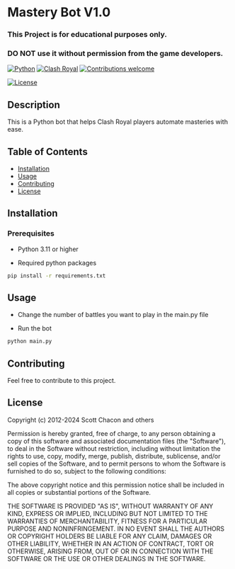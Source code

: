 # Mastery Bot V1.0

### This Project is for educational purposes only.

### DO NOT use it without permission from the game developers.

[![Python](https://img.shields.io/badge/Python-3.11-blue.svg)](https://www.python.org/downloads/)
[![Clash Royal](https://img.shields.io/badge/Clash%20Royal-Official-red.svg)](https://clashroyale.com/)
[![Contributions welcome](https://img.shields.io/badge/Contributions-welcome-green.svg)](CONTRIBUTING.md)

[![License](https://img.shields.io/badge/License-MIT-blue.svg)](https://opensource.org/licenses/MIT)

## Description

This is a Python bot that helps Clash Royal players automate masteries with ease.

## Table of Contents

- [Installation](#installation)
- [Usage](#usage)
- [Contributing](#contributing)
- [License](#license)

## Installation

### Prerequisites

- Python 3.11 or higher

- Required python packages

```bash
pip install -r requirements.txt
```

## Usage

- Change the number of battles you want to play in the main.py file

- Run the bot

```bash
python main.py

```

## Contributing

Feel free to contribute to this project.

## License

Copyright (c) 2012-2024 Scott Chacon and others

Permission is hereby granted, free of charge, to any person obtaining
a copy of this software and associated documentation files (the
"Software"), to deal in the Software without restriction, including
without limitation the rights to use, copy, modify, merge, publish,
distribute, sublicense, and/or sell copies of the Software, and to
permit persons to whom the Software is furnished to do so, subject to
the following conditions:

The above copyright notice and this permission notice shall be
included in all copies or substantial portions of the Software.

THE SOFTWARE IS PROVIDED "AS IS", WITHOUT WARRANTY OF ANY KIND,
EXPRESS OR IMPLIED, INCLUDING BUT NOT LIMITED TO THE WARRANTIES OF
MERCHANTABILITY, FITNESS FOR A PARTICULAR PURPOSE AND
NONINFRINGEMENT. IN NO EVENT SHALL THE AUTHORS OR COPYRIGHT HOLDERS BE
LIABLE FOR ANY CLAIM, DAMAGES OR OTHER LIABILITY, WHETHER IN AN ACTION
OF CONTRACT, TORT OR OTHERWISE, ARISING FROM, OUT OF OR IN CONNECTION
WITH THE SOFTWARE OR THE USE OR OTHER DEALINGS IN THE SOFTWARE.
